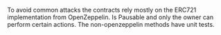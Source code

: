 To avoid common attacks the contracts rely mostly on the ERC721 implementation from OpenZeppelin. Is Pausable and only the owner can perform certain actions. The non-openzeppelin methods have unit tests.
